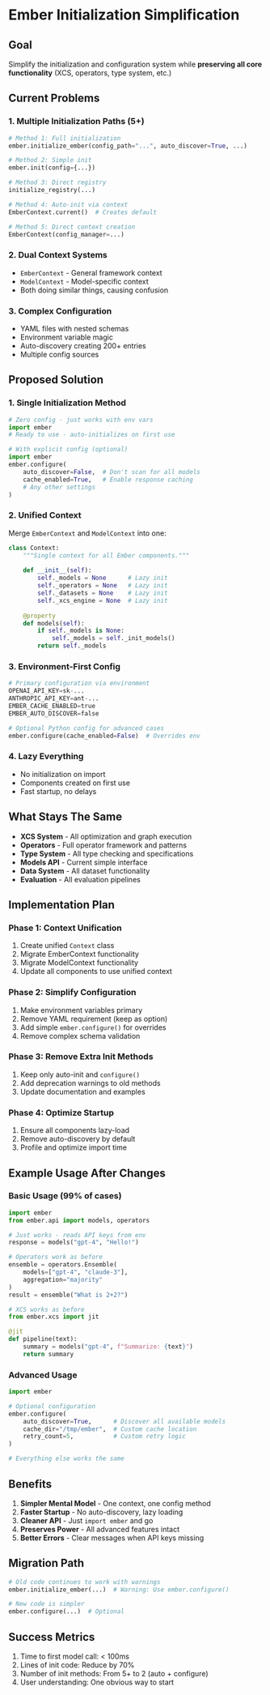 # Ember Initialization Simplification

## Goal
Simplify the initialization and configuration system while **preserving all core functionality** (XCS, operators, type system, etc.)

## Current Problems

### 1. Multiple Initialization Paths (5+)
```python
# Method 1: Full initialization
ember.initialize_ember(config_path="...", auto_discover=True, ...)

# Method 2: Simple init
ember.init(config={...})

# Method 3: Direct registry
initialize_registry(...)

# Method 4: Auto-init via context
EmberContext.current()  # Creates default

# Method 5: Direct context creation
EmberContext(config_manager=...)
```

### 2. Dual Context Systems
- `EmberContext` - General framework context
- `ModelContext` - Model-specific context
- Both doing similar things, causing confusion

### 3. Complex Configuration
- YAML files with nested schemas
- Environment variable magic
- Auto-discovery creating 200+ entries
- Multiple config sources

## Proposed Solution

### 1. Single Initialization Method
```python
# Zero config - just works with env vars
import ember
# Ready to use - auto-initializes on first use

# With explicit config (optional)
import ember
ember.configure(
    auto_discover=False,  # Don't scan for all models
    cache_enabled=True,   # Enable response caching
    # Any other settings
)
```

### 2. Unified Context
Merge `EmberContext` and `ModelContext` into one:
```python
class Context:
    """Single context for all Ember components."""
    
    def __init__(self):
        self._models = None      # Lazy init
        self._operators = None   # Lazy init
        self._datasets = None    # Lazy init
        self._xcs_engine = None  # Lazy init
    
    @property
    def models(self):
        if self._models is None:
            self._models = self._init_models()
        return self._models
```

### 3. Environment-First Config
```python
# Primary configuration via environment
OPENAI_API_KEY=sk-...
ANTHROPIC_API_KEY=ant-...
EMBER_CACHE_ENABLED=true
EMBER_AUTO_DISCOVER=false

# Optional Python config for advanced cases
ember.configure(cache_enabled=False)  # Overrides env
```

### 4. Lazy Everything
- No initialization on import
- Components created on first use
- Fast startup, no delays

## What Stays The Same

- **XCS System** - All optimization and graph execution
- **Operators** - Full operator framework and patterns
- **Type System** - All type checking and specifications
- **Models API** - Current simple interface
- **Data System** - All dataset functionality
- **Evaluation** - All evaluation pipelines

## Implementation Plan

### Phase 1: Context Unification
1. Create unified `Context` class
2. Migrate EmberContext functionality
3. Migrate ModelContext functionality
4. Update all components to use unified context

### Phase 2: Simplify Configuration
1. Make environment variables primary
2. Remove YAML requirement (keep as option)
3. Add simple `ember.configure()` for overrides
4. Remove complex schema validation

### Phase 3: Remove Extra Init Methods
1. Keep only auto-init and `configure()`
2. Add deprecation warnings to old methods
3. Update documentation and examples

### Phase 4: Optimize Startup
1. Ensure all components lazy-load
2. Remove auto-discovery by default
3. Profile and optimize import time

## Example Usage After Changes

### Basic Usage (99% of cases)
```python
import ember
from ember.api import models, operators

# Just works - reads API keys from env
response = models("gpt-4", "Hello!")

# Operators work as before
ensemble = operators.Ensemble(
    models=["gpt-4", "claude-3"],
    aggregation="majority"
)
result = ensemble("What is 2+2?")

# XCS works as before  
from ember.xcs import jit

@jit
def pipeline(text):
    summary = models("gpt-4", f"Summarize: {text}")
    return summary
```

### Advanced Usage
```python
import ember

# Optional configuration
ember.configure(
    auto_discover=True,      # Discover all available models
    cache_dir="/tmp/ember",  # Custom cache location
    retry_count=5,           # Custom retry logic
)

# Everything else works the same
```

## Benefits

1. **Simpler Mental Model** - One context, one config method
2. **Faster Startup** - No auto-discovery, lazy loading
3. **Cleaner API** - Just `import ember` and go
4. **Preserves Power** - All advanced features intact
5. **Better Errors** - Clear messages when API keys missing

## Migration Path

```python
# Old code continues to work with warnings
ember.initialize_ember(...)  # Warning: Use ember.configure()

# New code is simpler
ember.configure(...)  # Optional
```

## Success Metrics

1. Time to first model call: < 100ms
2. Lines of init code: Reduce by 70%
3. Number of init methods: From 5+ to 2 (auto + configure)
4. User understanding: One obvious way to start